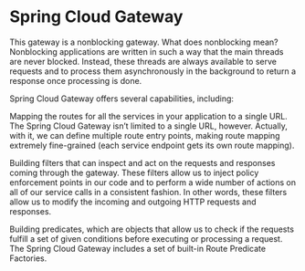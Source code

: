 # Spring Cloud Gateway

This gateway is a nonblocking gateway. What does nonblocking mean? Nonblocking applications are written in such a way that the main threads are never blocked. Instead, these threads are always available to serve requests and to process them asynchronously in the background to return a response once processing is done.&#x20;

Spring Cloud Gateway offers several capabilities, including:

Mapping the routes for all the services in your application to a single URL. The Spring Cloud Gateway isn’t limited to a single URL, however. Actually, with it, we can define multiple route entry points, making route mapping extremely fine-grained (each service endpoint gets its own route mapping).&#x20;

Building filters that can inspect and act on the requests and responses coming through the gateway. These filters allow us to inject policy enforcement points in our code and to perform a wide number of actions on all of our service calls in a consistent fashion. In other words, these filters allow us to modify the incoming and outgoing HTTP requests and responses.

Building predicates, which are objects that allow us to check if the requests fulfill a set of given conditions before executing or processing a request. The Spring Cloud Gateway includes a set of built-in Route Predicate Factories.
